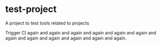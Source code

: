# test-project
A project to test tools related to projects

Trigger CI again and again and again and again and again and again and again and again and again and again and again and again.
